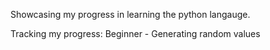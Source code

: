 Showcasing my progress in learning the python langauge.

Tracking my progress:
Beginner - Generating random values